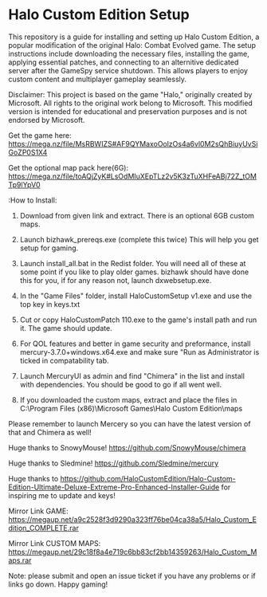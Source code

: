 # Halo Custom Edition Setup
 This repository is a guide for installing and setting up Halo Custom Edition, a popular modification of the original Halo: Combat Evolved game. The setup instructions include downloading the necessary files, installing the game, applying essential patches, and connecting to an alternitive dedicated server after the GameSpy service shutdown. This allows players to enjoy custom content and multiplayer gameplay seamlessly. 
  
 
 Disclaimer: This project is based on the game "Halo," originally created by Microsoft. All rights to the original work belong to Microsoft. This modified version is intended for educational and preservation purposes and is not endorsed by Microsoft.
 
 
 Get the game here: https://mega.nz/file/MsRBWIZS#AF9QYMaxoOolzOs4a6vl0M2sQhBiuyUvSiGoZP0S1X4
 
 Get the optional map pack here(6G): https://mega.nz/file/toAQjZyK#LsOdMIuXEpTLz2v5K3zTuXHFeABj72Z_tOMTp9lYpV0
 
 :How to Install:
 
 1. Download from given link and extract. There is an optional 6GB custom maps.  

 2. Launch bizhawk_prereqs.exe (complete this twice) This will help you get setup for gaming.

 3. Launch install_all.bat in the Redist folder. You will need all of these at some point if you like to play older games.
bizhawk should have done this for you, if for any reason not, launch dxwebsetup.exe.

 4. In the "Game Files" folder, install HaloCustomSetup v1.exe and use the top key in keys.txt

 5. Cut or copy HaloCustomPatch 110.exe to the game's install path and run it. The game should update.

 6. For QOL features and better in game security and preformance, install mercury-3.7.0+windows.x64.exe and make sure "Run as Administrator is ticked in compatability tab.

 7. Launch MercuryUI as admin and find "Chimera" in the list and install with dependencies. You should be good to go if all went well.
 
 8. If you downloaded the custom maps, extract and place the files in C:\Program Files (x86)\Microsoft Games\Halo Custom Edition\maps


 Please remember to launch Mercery so you can have the latest version of that and Chimera as well!
 
   
   
   
   Huge thanks to SnowyMouse! https://github.com/SnowyMouse/chimera

   Huge thanks to Sledmine! https://github.com/Sledmine/mercury

   Huge thanks to https://github.com/HaloCustomEdition/Halo-Custom-Edition-Ultimate-Deluxe-Extreme-Pro-Enhanced-Installer-Guide for inspiring me to update and keys!






Mirror Link GAME: https://megaup.net/a9c2528f3d9290a323ff76be04ca38a5/Halo_Custom_Edition_COMPLETE.rar

Mirror Link CUSTOM MAPS: https://megaup.net/29c18f8a4e719c6bb83cf2bb14359263/Halo_Custom_Maps.rar





 
 Note: please submit and open an issue ticket if you have any problems or if links go down. Happy gaming!
